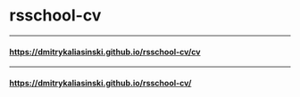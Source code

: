 # rsschool-cv
---
#### https://dmitrykaliasinski.github.io/rsschool-cv/cv
---
#### https://dmitrykaliasinski.github.io/rsschool-cv/
